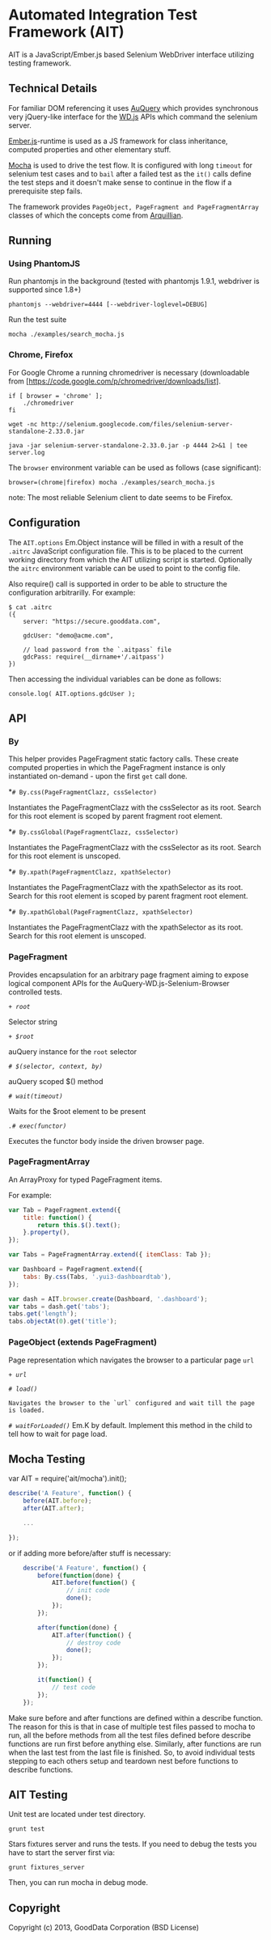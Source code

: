 Automated Integration Test Framework (AIT)
==========================================

AIT is a JavaScript/Ember.js based Selenium WebDriver interface utilizing testing framework.

Technical Details
-----------------
For familiar DOM referencing it uses [AuQuery](https://github.com/cyrjano/AuQuery) which provides synchronous very jQuery-like interface for the [WD.js](https://github.com/admc/wd) APIs which command the selenium server.

[Ember.js](http://emberjs.com)-runtime is used as a JS framework for class inheritance, computed properties and other elementary stuff.

[Mocha](http://visionmedia.github.io/mocha) is used to drive the test flow. It is configured with long `timeout` for selenium test cases and to `bail` after a failed test as the `it()` calls define the test steps and it doesn't make sense to continue in the flow if a prerequisite step fails.

The framework provides `PageObject, PageFragment and PageFragmentArray` classes of which the concepts come from [Arquillian](http://arquillian.org/blog/2012/09/19/introducting-arquillian-graphene-page-fragments/).


Running
-------

### Using PhantomJS

Run phantomjs in the background (tested with phantomjs 1.9.1, webdriver is supported since 1.8+)

```
phantomjs --webdriver=4444 [--webdriver-loglevel=DEBUG]
```

Run the test suite
```
mocha ./examples/search_mocha.js
```


### Chrome, Firefox

For Google Chrome a running chromedriver is necessary (downloadable from [https://code.google.com/p/chromedriver/downloads/list].

```
if [ browser = 'chrome' ];
    ./chromedriver
fi

wget -nc http://selenium.googlecode.com/files/selenium-server-standalone-2.33.0.jar

java -jar selenium-server-standalone-2.33.0.jar -p 4444 2>&1 | tee server.log
```

The `browser` environment variable can be used as follows (case significant):

```
browser=(chrome|firefox) mocha ./examples/search_mocha.js
```


note: The most reliable Selenium client to date seems to be Firefox.


Configuration
-------------

The `AIT.options` Em.Object instance will be filled in with a result of the `.aitrc` JavaScript configuration file. This is to be placed to the current working directory from which the AIT utilizing script is started. Optionally the `aitrc` environment variable can be used to point to the config file.

Also require() call is supported in order to be able to structure the configuration arbitrarilly. For example:

```
$ cat .aitrc
({
    server: "https://secure.gooddata.com",

    gdcUser: "demo@acme.com",

    // load password from the `.aitpass` file
    gdcPass: require(__dirname+'/.aitpass')
})
```

Then accessing the individual variables can be done as follows:

```
console.log( AIT.options.gdcUser );
```


API
---

### By

This helper provides PageFragment static factory calls. These create computed properties in which the
PageFragment instance is only instantiated on-demand - upon the first `get` call done.

 *`# By.css(PageFragmentClazz, cssSelector)`

   Instantiates the PageFragmentClazz with the cssSelector as its root.
   Search for this root element is scoped by parent fragment root element.

 *`# By.cssGlobal(PageFragmentClazz, cssSelector)`

   Instantiates the PageFragmentClazz with the cssSelector as its root.
   Search for this root element is unscoped.

 *`# By.xpath(PageFragmentClazz, xpathSelector)`

   Instantiates the PageFragmentClazz with the xpathSelector as its root.
   Search for this root element is scoped by parent fragment root element.

 *`# By.xpathGlobal(PageFragmentClazz, xpathSelector)`

   Instantiates the PageFragmentClazz with the xpathSelector as its root.
   Search for this root element is unscoped.

### PageFragment

Provides encapsulation for an arbitrary page fragment aiming to expose logical component APIs for the AuQuery-WD.js-Selenium-Browser controlled tests.

 *`+ root`*

   Selector string

 *`+ $root`*

   auQuery instance for the `root` selector

 *`# $(selector, context, by)`*

   auQuery scoped $() method

 *`# wait(timeout)`*

   Waits for the $root element to be present

 *`.# exec(functor)`*

   Executes the functor body inside the driven browser page.


### PageFragmentArray

An ArrayProxy for typed PageFragment items.

For example:

```javascript
var Tab = PageFragment.extend({
    title: function() {
        return this.$().text();
    }.property(),
});

var Tabs = PageFragmentArray.extend({ itemClass: Tab });

var Dashboard = PageFragment.extend({
    tabs: By.css(Tabs, '.yui3-dashboardtab'),
});

var dash = AIT.browser.create(Dashboard, '.dashboard');
var tabs = dash.get('tabs');
tabs.get('length');
tabs.objectAt(0).get('title');
```

### PageObject (extends PageFragment)

Page representation which navigates the browser to a particular page `url`

 *`+ url`*

 *`# load()`*

    Navigates the browser to the `url` configured and wait till the page is loaded.

 *`# waitForLoaded()`*
    Em.K by default. Implement this method in the child to tell how to wait for page load.


Mocha Testing
-------------

var AIT = require('ait/mocha').init();

```javascript
describe('A Feature', function() {
    before(AIT.before);
    after(AIT.after);

    ...

});
```

or if adding more before/after stuff is necessary:

```javascript
    describe('A Feature', function() {
        before(function(done) {
            AIT.before(function() {
                // init code
                done();
            });
        });

        after(function(done) {
            AIT.after(function() {
                // destroy code
                done();
            });
        });

        it(function() {
            // test code
        });
    });
```

Make sure before and after functions are defined within a describe function.
The reason for this is that in case of multiple test files passed to mocha to run,
all the before methods from all the test files defined before describe functions
are run first before anything else. Similarly, after functions are run when the last
test from the last file is finished. So, to avoid individual tests stepping to each
others setup and teardown nest before functions to describe functions.


AIT Testing
-----------
Unit test are located under test directory.

```
grunt test
```

Stars fixtures server and runs the tests.
If you need to debug the tests you have to start the server first via:

```
grunt fixtures_server
```

Then, you can run mocha in debug mode.

Copyright
---------

Copyright (c) 2013, GoodData Corporation (BSD License)

